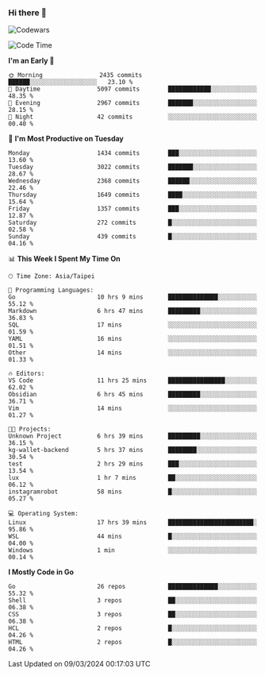 ### Hi there 👋

![Codewars](https://www.codewars.com/users/omegaatt36/badges/small)

<!--START_SECTION:waka-->
![Code Time](http://img.shields.io/badge/Code%20Time-2%2C220%20hrs%2030%20mins-blue)

**I'm an Early 🐤** 

```text
🌞 Morning                2435 commits        ██████░░░░░░░░░░░░░░░░░░░   23.10 % 
🌆 Daytime                5097 commits        ████████████░░░░░░░░░░░░░   48.35 % 
🌃 Evening                2967 commits        ███████░░░░░░░░░░░░░░░░░░   28.15 % 
🌙 Night                  42 commits          ░░░░░░░░░░░░░░░░░░░░░░░░░   00.40 % 
```
📅 **I'm Most Productive on Tuesday** 

```text
Monday                   1434 commits        ███░░░░░░░░░░░░░░░░░░░░░░   13.60 % 
Tuesday                  3022 commits        ███████░░░░░░░░░░░░░░░░░░   28.67 % 
Wednesday                2368 commits        ██████░░░░░░░░░░░░░░░░░░░   22.46 % 
Thursday                 1649 commits        ████░░░░░░░░░░░░░░░░░░░░░   15.64 % 
Friday                   1357 commits        ███░░░░░░░░░░░░░░░░░░░░░░   12.87 % 
Saturday                 272 commits         █░░░░░░░░░░░░░░░░░░░░░░░░   02.58 % 
Sunday                   439 commits         █░░░░░░░░░░░░░░░░░░░░░░░░   04.16 % 
```


📊 **This Week I Spent My Time On** 

```text
🕑︎ Time Zone: Asia/Taipei

💬 Programming Languages: 
Go                       10 hrs 9 mins       ██████████████░░░░░░░░░░░   55.12 % 
Markdown                 6 hrs 47 mins       █████████░░░░░░░░░░░░░░░░   36.83 % 
SQL                      17 mins             ░░░░░░░░░░░░░░░░░░░░░░░░░   01.59 % 
YAML                     16 mins             ░░░░░░░░░░░░░░░░░░░░░░░░░   01.51 % 
Other                    14 mins             ░░░░░░░░░░░░░░░░░░░░░░░░░   01.33 % 

🔥 Editors: 
VS Code                  11 hrs 25 mins      ████████████████░░░░░░░░░   62.02 % 
Obsidian                 6 hrs 45 mins       █████████░░░░░░░░░░░░░░░░   36.71 % 
Vim                      14 mins             ░░░░░░░░░░░░░░░░░░░░░░░░░   01.27 % 

🐱‍💻 Projects: 
Unknown Project          6 hrs 39 mins       █████████░░░░░░░░░░░░░░░░   36.15 % 
kg-wallet-backend        5 hrs 37 mins       ████████░░░░░░░░░░░░░░░░░   30.54 % 
test                     2 hrs 29 mins       ███░░░░░░░░░░░░░░░░░░░░░░   13.54 % 
lux                      1 hr 7 mins         ██░░░░░░░░░░░░░░░░░░░░░░░   06.12 % 
instagramrobot           58 mins             █░░░░░░░░░░░░░░░░░░░░░░░░   05.27 % 

💻 Operating System: 
Linux                    17 hrs 39 mins      ████████████████████████░   95.86 % 
WSL                      44 mins             █░░░░░░░░░░░░░░░░░░░░░░░░   04.00 % 
Windows                  1 min               ░░░░░░░░░░░░░░░░░░░░░░░░░   00.14 % 
```

**I Mostly Code in Go** 

```text
Go                       26 repos            ██████████████░░░░░░░░░░░   55.32 % 
Shell                    3 repos             ██░░░░░░░░░░░░░░░░░░░░░░░   06.38 % 
CSS                      3 repos             ██░░░░░░░░░░░░░░░░░░░░░░░   06.38 % 
HCL                      2 repos             █░░░░░░░░░░░░░░░░░░░░░░░░   04.26 % 
HTML                     2 repos             █░░░░░░░░░░░░░░░░░░░░░░░░   04.26 % 
```




 Last Updated on 09/03/2024 00:17:03 UTC
<!--END_SECTION:waka-->

<!--
**omegaatt36/omegaatt36** is a ✨ _special_ ✨ repository because its `README.md` (this file) appears on your GitHub profile.

Here are some ideas to get you started:

- 🔭 I’m currently working on ...
- 🌱 I’m currently learning ...
- 👯 I’m looking to collaborate on ...
- 🤔 I’m looking for help with ...
- 💬 Ask me about ...
- 📫 How to reach me: ...
- 😄 Pronouns: ...
- ⚡ Fun fact: ...
-->
